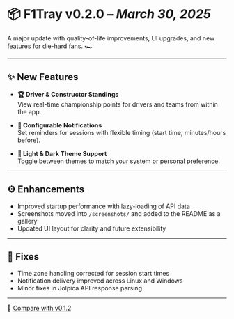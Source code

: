 # 📦 F1Tray v0.2.0 – *March 30, 2025*

A major update with quality-of-life improvements, UI upgrades, and new features for die-hard fans. 🏎️

---

## ✨ New Features

- **🏆 Driver & Constructor Standings**  
  View real-time championship points for drivers and teams from within the app.

- **🔔 Configurable Notifications**  
  Set reminders for sessions with flexible timing (start time, minutes/hours before).

- **🎨 Light & Dark Theme Support**  
  Toggle between themes to match your system or personal preference.

---

## ⚙️ Enhancements

- Improved startup performance with lazy-loading of API data
- Screenshots moved into `/screenshots/` and added to the README as a gallery
- Updated UI layout for clarity and future extensibility

---

## 🐛 Fixes

- Time zone handling corrected for session start times
- Notification delivery improved across Linux and Windows
- Minor fixes in Jolpica API response parsing

---

🔗 [Compare with v0.1.2](https://github.com/mphartzheim/f1tray/compare/v0.1.2...v0.2.0)
